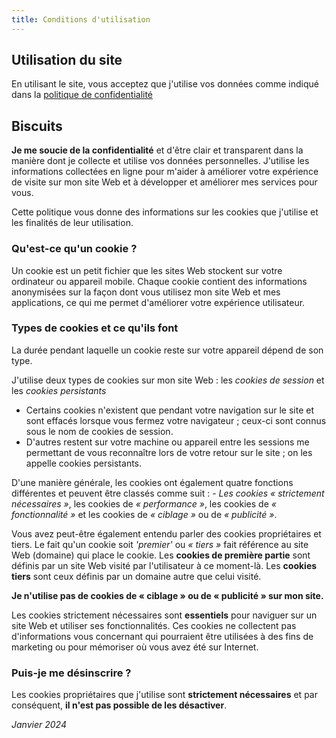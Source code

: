 ```yaml
---
title: Conditions d'utilisation
---
```


## Utilisation du site

En utilisant le site, vous acceptez que j'utilise vos données comme indiqué dans la [politique de confidentialité](/privacy-policy)

## Biscuits

**Je me soucie de la confidentialité** et d'être clair et transparent dans la manière dont je collecte et utilise vos données personnelles. J'utilise les informations collectées en ligne pour m'aider à améliorer votre expérience de visite sur mon site Web et à développer et améliorer mes services pour vous.

Cette politique vous donne des informations sur les cookies que j'utilise et les finalités de leur utilisation.

### Qu'est-ce qu'un cookie ?

Un cookie est un petit fichier que les sites Web stockent sur votre ordinateur ou appareil mobile. Chaque cookie contient des informations anonymisées sur la façon dont vous utilisez mon site Web et mes applications, ce qui me permet d'améliorer votre expérience utilisateur.

### Types de cookies et ce qu'ils font

La durée pendant laquelle un cookie reste sur votre appareil dépend de son type.

J'utilise deux types de cookies sur mon site Web : les _cookies de session_ et les _cookies persistants_

- Certains cookies n'existent que pendant votre navigation sur le site et sont effacés lorsque vous fermez votre navigateur ; ceux-ci sont connus sous le nom de cookies de session.
- D'autres restent sur votre machine ou appareil entre les sessions me permettant de vous reconnaître lors de votre retour sur le site ; on les appelle cookies persistants.

D'une manière générale, les cookies ont également quatre fonctions différentes et peuvent être classés comme suit : -
_Les cookies « strictement nécessaires »_, les cookies de _« performance »_, les cookies de _« fonctionnalité »_ et les cookies de _« ciblage »_ ou de _« publicité »_.

Vous avez peut-être également entendu parler des cookies propriétaires et tiers. Le fait qu'un cookie soit _'premier'_ ou _« tiers »_ fait référence au site Web (domaine) qui place le cookie. Les **cookies de première partie** sont définis par un site Web visité par l'utilisateur à ce moment-là. Les **cookies tiers** sont ceux définis par un domaine autre que celui visité.

**Je n'utilise pas de cookies de « ciblage » ou de « publicité » sur mon site.**

Les cookies strictement nécessaires sont **essentiels** pour naviguer sur un site Web et utiliser ses fonctionnalités. Ces cookies ne collectent pas d'informations vous concernant qui pourraient être utilisées à des fins de marketing ou pour mémoriser où vous avez été sur Internet.

### Puis-je me désinscrire ?

Les cookies propriétaires que j'utilise sont **strictement nécessaires** et par conséquent, **il n'est pas possible de les désactiver**.

_Janvier 2024_
